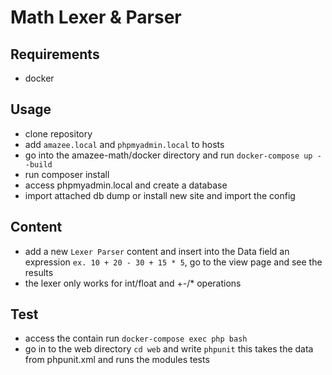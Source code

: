 # Math Lexer & Parser

## Requirements
  - docker

## Usage
 - clone repository
 - add `amazee.local` and `phpmyadmin.local` to hosts
 - go into the amazee-math/docker directory and run `docker-compose up --build`
 - run composer install
 - access phpmyadmin.local and create a database
 - import attached db dump or install new site and import the config 

## Content
 - add a new `Lexer Parser` content and insert into the Data field an expression `ex. 10 + 20 - 30 + 15 * 5`, go to the view page and see the results
 - the lexer only works for int/float and +-/* operations
 
## Test
 - access the contain run `docker-compose exec php bash`
 - go in to the web directory `cd web` and write `phpunit` this takes the data from phpunit.xml and runs the modules tests
